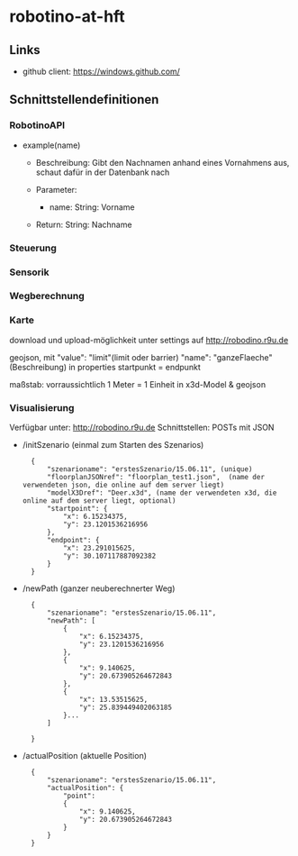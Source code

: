 # robotino-at-hft

## Links

* github client: https://windows.github.com/

## Schnittstellendefinitionen 

### RobotinoAPI

* example(name)

  * Beschreibung: Gibt den Nachnamen anhand eines Vornahmens aus, schaut dafür in der Datenbank nach
  
  * Parameter: 
  
    * name: String: Vorname
  
  * Return: String: Nachname
  
### Steuerung

### Sensorik

### Wegberechnung

### Karte

download und upload-möglichkeit unter settings auf http://robodino.r9u.de

geojson, mit "value": "limit"(limit oder barrier) "name": "ganzeFlaeche"(Beschreibung) in properties
startpunkt = endpunkt

maßstab: vorraussichtlich 1 Meter = 1 Einheit in x3d-Model & geojson

### Visualisierung

Verfügbar unter: http://robodino.r9u.de
Schnittstellen: POSTs mit JSON

* /initSzenario (einmal zum Starten des Szenarios)
  
        {   
            "szenarioname": "erstesSzenario/15.06.11", (unique)   
            "floorplanJSONref": "floorplan_test1.json",  (name der verwendeten json, die online auf dem server liegt)
            "modelX3Dref": "Deer.x3d", (name der verwendeten x3d, die online auf dem server liegt, optional)
            "startpoint": {   
                "x": 6.15234375,   
                "y": 23.1201536216956   
            },   
            "endpoint": {   
                "x": 23.291015625,   
                "y": 30.107117887092382   
            }   
        }

* /newPath (ganzer neuberechnerter Weg)

		{
            "szenarioname": "erstesSzenario/15.06.11",
            "newPath": [
                {
                    "x": 6.15234375,
                    "y": 23.1201536216956
                },
                {
                    "x": 9.140625,
                    "y": 20.673905264672843
                },
                {
                    "x": 13.53515625,
                    "y": 25.839449402063185
                }...
            ]

        }

* /actualPosition (aktuelle Position)

		{
            "szenarioname": "erstesSzenario/15.06.11",
            "actualPosition": {
                "point": 
                {
                    "x": 9.140625,
                    "y": 20.673905264672843
                }
            }
        }
